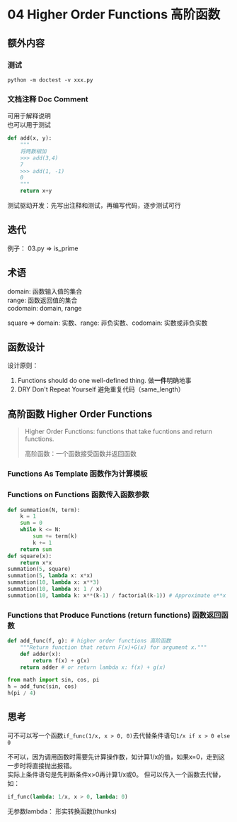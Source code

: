 # 04 Higher Order Functions 高阶函数

## 额外内容

### 测试

```console
python -m doctest -v xxx.py
```

### 文档注释 Doc Comment
可用于解释说明<br>
也可以用于测试

```python
def add(x, y):
    """ 
    将两数相加
    >>> add(3,4)
    7
    >>> add(1, -1)
    0
    """
    return x+y
```
测试驱动开发：先写出注释和测试，再编写代码，逐步测试可行


## 迭代
例子： 03.py => is_prime

## 术语
domain: 函数输入值的集合<br>
range: 函数返回值的集合<br>
codomain: domain, range

square => domain: 实数、range: 非负实数、codomain: 实数或非负实数

## 函数设计

设计原则：
1. Functions should do one well-defined thing. 做**一件**明确地事
2. DRY Don't Repeat Yourself 避免重复代码（same_length）

## 高阶函数 Higher Order Functions

> Higher Order Functions: functions that take fucntions and return functions.
> 
> 高阶函数：一个函数接受函数并返回函数

### Functions As Template 函数作为计算模板

### Functions on Functions 函数传入函数参数
```python
def summation(N, term):
    k = 1
    sum = 0
    while k <= N:
        sum += term(k)
        k += 1
    return sum
def square(x):
    return x*x
summation(5, square)
summation(5, lambda x: x*x)
summation(10, lambda x: x**3)
summation(10, lambda x: 1 / x)
summation(10, lambda k: x**(k-1) / factorial(k-1)) # Approximate e**x
```

### Functions that Produce Functions (return functions) 函数返回函数
```python
def add_func(f, g): # higher order functions 高阶函数
    """Return function that return F(x)+G(x) for argument x."""
    def adder(x):
        return f(x) + g(x)
    return adder # or return lambda x: f(x) + g(x)

from math import sin, cos, pi
h = add_func(sin, cos)
h(pi / 4)
```

## 思考
可不可以写一个函数`if_func(1/x, x > 0, 0)`去代替条件语句`1/x if x > 0 else 0`

不可以，因为调用函数时需要先计算操作数，如计算1/x的值，如果x=0，走到这一步时将直接抛出报错。<br/>
实际上条件语句是先判断条件x>0再计算1/x或0。
但可以传入一个函数去代替，如：
```python
if_func(lambda: 1/x, x > 0, lambda: 0)
```

无参数lambda： 形实转换函数(thunks)